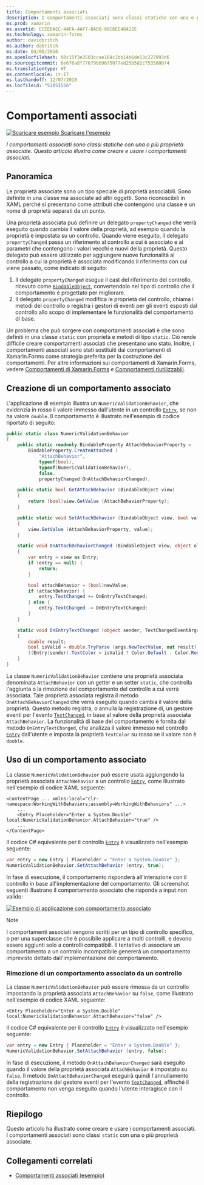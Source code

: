 ```yaml
---
title: Comportamenti associati
description: I comportamenti associati sono classi statiche con una o più proprietà associate. Questo articolo illustra come creare e usare i comportamenti associati.
ms.prod: xamarin
ms.assetid: ECEE6AEC-44FA-4AF7-BAD0-88C6EE48422E
ms.technology: xamarin-forms
author: davidbritch
ms.author: dabritch
ms.date: 04/06/2016
ms.openlocfilehash: 98c15f3e3503ccae164c2bb14b6de13c227893d6
ms.sourcegitcommit: be6f6a8f77679bb9675077ed25b5d2c753580b74
ms.translationtype: HT
ms.contentlocale: it-IT
ms.lasthandoff: 12/07/2018
ms.locfileid: "53051556"
---
```

# <a name="attached-behaviors"></a>Comportamenti associati

[![Scaricare esempio](~/media/shared/download.png) Scaricare l'esempio](https://developer.xamarin.com/samples/xamarin-forms/behaviors/attachednumericvalidationbehavior/)

_I comportamenti associati sono classi statiche con una o più proprietà associate. Questo articolo illustra come creare e usare i comportamenti associati._

## <a name="overview"></a>Panoramica

Le proprietà associate sono un tipo speciale di proprietà associabili. Sono definite in una classe ma associate ad altri oggetti. Sono riconoscibili in XAML perché si presentano come attributi che contengono una classe e un nome di proprietà separati da un punto.

Una proprietà associata può definire un delegato `propertyChanged` che verrà eseguito quando cambia il valore della proprietà, ad esempio quando la proprietà è impostata su un controllo. Quando viene eseguito, il delegato `propertyChanged` passa un riferimento al controllo a cui è associato e ai parametri che contengono i valori vecchi e nuovi della proprietà. Questo delegato può essere utilizzato per aggiungere nuove funzionalità al controllo a cui la proprietà è associata modificando il riferimento con cui viene passato, come indicato di seguito:

1. Il delegato `propertyChanged` esegue il cast del riferimento del controllo, ricevuto come [`BindableObject`](xref:Xamarin.Forms.BindableObject), convertendolo nel tipo di controllo che il comportamento è progettato per migliorare.
1. Il delegato `propertyChanged` modifica le proprietà del controllo, chiama i metodi del controllo o registra i gestori di eventi per gli eventi esposti dal controllo allo scopo di implementare le funzionalità del comportamento di base.

Un problema che può sorgere con comportamenti associati è che sono definiti in una classe `static` con proprietà e metodi di tipo `static`. Ciò rende difficile creare comportamenti associati che presentano uno stato. Inoltre, i comportamenti associati sono stati sostituiti dai comportamenti di Xamarin.Forms come strategia preferita per la costruzione dei comportamenti. Per altre informazioni sui comportamenti di Xamarin.Forms, vedere [Comportamenti di Xamarin.Forms](~/xamarin-forms/app-fundamentals/behaviors/creating.md) e [Comportamenti riutilizzabili](~/xamarin-forms/app-fundamentals/behaviors/reusable/index.md).

## <a name="creating-an-attached-behavior"></a>Creazione di un comportamento associato

L'applicazione di esempio illustra un `NumericValidationBehavior`, che evidenzia in rosso il valore immesso dall'utente in un controllo [`Entry`](xref:Xamarin.Forms.Entry), se non ha valore `double`. Il comportamento è illustrato nell'esempio di codice riportato di seguito:

```csharp
public static class NumericValidationBehavior
{
    public static readonly BindableProperty AttachBehaviorProperty =
        BindableProperty.CreateAttached (
            "AttachBehavior",
            typeof(bool),
            typeof(NumericValidationBehavior),
            false,
            propertyChanged:OnAttachBehaviorChanged);

    public static bool GetAttachBehavior (BindableObject view)
    {
        return (bool)view.GetValue (AttachBehaviorProperty);
    }

    public static void SetAttachBehavior (BindableObject view, bool value)
    {
        view.SetValue (AttachBehaviorProperty, value);
    }

    static void OnAttachBehaviorChanged (BindableObject view, object oldValue, object newValue)
    {
        var entry = view as Entry;
        if (entry == null) {
            return;
        }

        bool attachBehavior = (bool)newValue;
        if (attachBehavior) {
            entry.TextChanged += OnEntryTextChanged;
        } else {
            entry.TextChanged -= OnEntryTextChanged;
        }
    }

    static void OnEntryTextChanged (object sender, TextChangedEventArgs args)
    {
        double result;
        bool isValid = double.TryParse (args.NewTextValue, out result);
        ((Entry)sender).TextColor = isValid ? Color.Default : Color.Red;
    }
}
```

La classe `NumericValidationBehavior` contiene una proprietà associata denominata `AttachBehavior` con un getter e un setter `static`, che controlla l'aggiunta o la rimozione del comportamento del controllo a cui verrà associata. Tale proprietà associata registra il metodo `OnAttachBehaviorChanged` che verrà eseguito quando cambia il valore della proprietà. Questo metodo registra, o annulla la registrazione di, un gestore eventi per l'evento [`TextChanged`](xref:Xamarin.Forms.Entry.TextChanged), in base al valore della proprietà associata `AttachBehavior`. La funzionalità di base del comportamento è fornita dal metodo `OnEntryTextChanged`, che analizza il valore immesso nel controllo [`Entry`](xref:Xamarin.Forms.Entry) dall'utente e imposta la proprietà `TextColor` su rosso se il valore non è `double`.

## <a name="consuming-an-attached-behavior"></a>Uso di un comportamento associato

La classe `NumericValidationBehavior` può essere usata aggiungendo la proprietà associata `AttachBehavior` a un controllo [`Entry`](xref:Xamarin.Forms.Entry), come illustrato nell'esempio di codice XAML seguente:

```xaml
<ContentPage ... xmlns:local="clr-namespace:WorkingWithBehaviors;assembly=WorkingWithBehaviors" ...>
    ...
    <Entry Placeholder="Enter a System.Double" local:NumericValidationBehavior.AttachBehavior="true" />
    ...
</ContentPage>
```

Il codice C# equivalente per il controllo [`Entry`](xref:Xamarin.Forms.Entry) è visualizzato nell'esempio seguente:

```csharp
var entry = new Entry { Placeholder = "Enter a System.Double" };
NumericValidationBehavior.SetAttachBehavior (entry, true);
```

In fase di esecuzione, il comportamento risponderà all'interazione con il controllo in base all'implementazione del comportamento. Gli screenshot seguenti illustrano il comportamento associato che risponde a input non valido:

[![](attached-images/screenshots-sml.png "Esempio di applicazione con comportamento associato")](attached-images/screenshots.png#lightbox "Esempio di applicazione con comportamento associato")

> [!NOTE]
> I comportamenti associati vengono scritti per un tipo di controllo specifico, o per una superclasse che è possibile applicare a molti controlli, e devono essere aggiunti solo a controlli compatibili. Il tentativo di associare un comportamento a un controllo incompatibile genererà un comportamento imprevisto dettato dall'implementazione del comportamento.

### <a name="removing-an-attached-behavior-from-a-control"></a>Rimozione di un comportamento associato da un controllo

La classe `NumericValidationBehavior` può essere rimossa da un controllo impostando la proprietà associata `AttachBehavior` su `false`, come illustrato nell'esempio di codice XAML seguente:

```xaml
<Entry Placeholder="Enter a System.Double" local:NumericValidationBehavior.AttachBehavior="false" />
```

Il codice C# equivalente per il controllo [`Entry`](xref:Xamarin.Forms.Entry) è visualizzato nell'esempio seguente:

```csharp
var entry = new Entry { Placeholder = "Enter a System.Double" };
NumericValidationBehavior.SetAttachBehavior (entry, false);
```

In fase di esecuzione, il metodo `OnAttachBehaviorChanged` sarà eseguito quando il valore della proprietà associata `AttachBehavior` è impostato su `false`. Il metodo `OnAttachBehaviorChanged` eseguirà quindi l'annullamento della registrazione del gestore eventi per l'evento [`TextChanged`](xref:Xamarin.Forms.Entry.TextChanged), affinché il comportamento non venga eseguito quando l'utente interagisce con il controllo.

## <a name="summary"></a>Riepilogo

Questo articolo ha illustrato come creare e usare i comportamenti associati. I comportamenti associati sono classi `static` con una o più proprietà associate.


## <a name="related-links"></a>Collegamenti correlati

- [Comportamenti associati (esempio)](https://developer.xamarin.com/samples/xamarin-forms/behaviors/attachednumericvalidationbehavior/)
